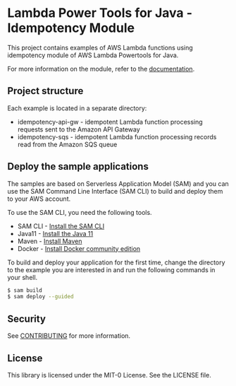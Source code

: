# Lambda Power Tools for Java - Idempotency Module

This project contains examples of AWS Lambda functions using idempotency module of AWS Lambda Powertools for Java.

For more information on the module, refer to the [documentation](https://awslabs.github.io/aws-lambda-powertools-java/utilities/idempotency/).

## Project structure
Each example is located in a separate directory:
* idempotency-api-gw - idempotent Lambda function processing requests sent to the Amazon API Gateway
* idempotency-sqs - idempotent Lambda function processing records read from the Amazon SQS queue

## Deploy the sample applications
The samples are based on Serverless Application Model (SAM) and you can use the SAM Command Line Interface (SAM CLI) to build and deploy them to your AWS account.

To use the SAM CLI, you need the following tools.

* SAM CLI - [Install the SAM CLI](https://docs.aws.amazon.com/serverless-application-model/latest/developerguide/serverless-sam-cli-install.html)
* Java11 - [Install the Java 11](https://docs.aws.amazon.com/corretto/latest/corretto-11-ug/downloads-list.html)
* Maven - [Install Maven](https://maven.apache.org/install.html)
* Docker - [Install Docker community edition](https://hub.docker.com/search/?type=edition&offering=community)

To build and deploy your application for the first time, change the directory to the example you are interested in and run the following commands in your shell.

```bash
$ sam build
$ sam deploy --guided
```

## Security

See [CONTRIBUTING](CONTRIBUTING.md#security-issue-notifications) for more information.

## License

This library is licensed under the MIT-0 License. See the LICENSE file.

